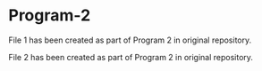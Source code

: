 # Program-2


File 1 has been created as part of Program 2 in original repository.


File 2 has been created as part of Program 2 in original repository.
